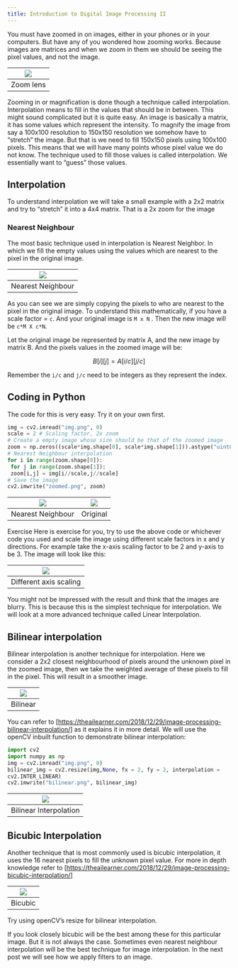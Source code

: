 ```yaml
---
title: Introduction to Digital Image Processing II
---
```


You must have zoomed in on images, either in your phones or in your computers. But have any
of you wondered how zooming works. Because images are matrices and when we zoom in
them we should be seeing the pixel values, and not the image.

| ![]({{site.imgpath}}/intro-to-dip/image11.png) | 
| :-----: |
| Zoom lens |

Zooming in or magnification is done though a technique called interpolation. Interpolation means
to fill in the values that should be in between. This might sound complicated but it is quite easy.
An image is basically a matrix, it has some values which represent the intensity. To magnify the
image from say a 100x100 resolution to 150x150 resolution we somehow have to “stretch” the
image. But that is we need to fill 150x150 pixels using 100x100 pixels.
This means that we will have many points whose pixel value we do not know. The technique
used to fill those values is called interpolation. We essentially want to “guess” those values.

## Interpolation
To understand interpolation we will take a small example with a 2x2 matrix and try to “stretch” it
into a 4x4 matrix. That is a 2x zoom for the image

### Nearest Neighbour
The most basic technique used in interpolation is Nearest Neighbor. In which we fill the empty
values using the values which are nearest to the pixel in the original image.

| ![]({{site.imgpath}}/intro-to-dip/image1.png) | 
| :-----: |
| Nearest Neighbour |

As you can see we are simply copying the pixels to who are nearest to the pixel in the original
image.
To understand this mathematically, if you have a scale factor = `c`. And your original image is `M x
N` .
Then the new image will be `c*M X c*N`.

Let the original image be represented by matrix A, and the new image by matrix B.
And the pixels values in the zoomed image will be:
```math
B[i][j] = A[i/c][j/c]
```
Remember the `i/c` and `j/c` need to be integers as they represent the index.

## Coding in Python
The code for this is very easy. Try it on your own first.

```python
img = cv2.imread("img.png", 0)
scale = 2 # Scaling factor, 2x zoom
# Create a empty image whose size should be that of the zoomed image
zoom = np.zeros((scale*img.shape[0], scale*img.shape[1])).astype("uint8")
# Nearest Neighbour interpolation
for i in range(zoom.shape[0]):
 for j in range(zoom.shape[1]):
 zoom[i,j] = img[i//scale,j//scale]
# Save the image
cv2.imwrite("zoomed.png", zoom)
```

| ![]({{site.imgpath}}/intro-to-dip/image13.png) |  ![]({{site.imgpath}}/intro-to-dip/image4.png) |
| :-----: | :------: |
| Nearest Neighbour | Original |


Exercise
Here is exercise for you, try to use the above code or whichever code you used and scale the
image using different scale factors in x and y directions. For example take the x-axis scaling
factor to be 2 and y-axis to be 3.
The image will look like this:


| ![]({{site.imgpath}}/intro-to-dip/image16.png) | 
| :-----: |
| Different axis scaling |

You might not be impressed with the result and think that the images are blurry. This is because
this is the simplest technique for interpolation. We will look at a more advanced technique called
Linear Interpolation.

## Bilinear interpolation
Bilinear interpolation is another technique for interpolation.
Here we consider a 2x2 closest neighbourhood of pixels around the unknown pixel in the
zoomed image, then we take the weighted average of these pixels to fill in the pixel. This will
result in a smoother image.

| ![]({{site.imgpath}}/intro-to-dip/image3.png) | 
| :-----: |
| Bilinear |

You can refer to [https://theailearner.com/2018/12/29/image-processing-bilinear-interpolation/] as
it explains it in more detail.
We will use the openCV inbuilt function to demonstrate bilinear interpolation:

```python
import cv2
import numpy as np
img = cv2.imread("img.png", 0)
bilinear_img = cv2.resize(img,None, fx = 2, fy = 2, interpolation =
cv2.INTER_LINEAR)
cv2.imwrite("bilinear.png", bilinear_img)
```


| ![]({{site.imgpath}}/intro-to-dip/image6.png) | 
| :-----: |
| Bilinear Interpolation |

## Bicubic Interpolation
Another technique that is most commonly used is bicubic interpolation, it uses the 16 nearest
pixels to fill the unknown pixel value. For more in depth knowledge refer to
[https://theailearner.com/2018/12/29/image-processing-bicubic-interpolation/]


| ![]({{site.imgpath}}/intro-to-dip/image15.png) | 
| :-----: |
| Bicubic |


Try using openCV’s resize for bilinear interpolation.

If you look closely bicubic will be the best among these for this particular image. But it is not
always the case. Sometimes even nearest neighbour interpolation will be the best technique for
image interpolation.
In the next post we will see how we apply filters to an image.


